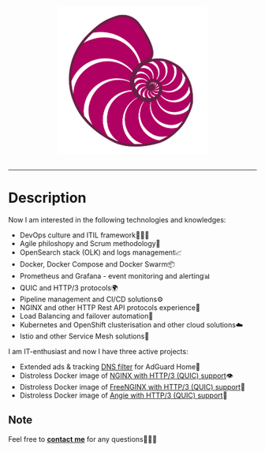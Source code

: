 <center><img align="center" alt="ammnt's logo" src="https://raw.githubusercontent.com/ammnt/ammnt/main/ammnt_logo.png" /></center><br>


***

# Description

Now I am interested in the following technologies and knowledges:
- DevOps culture and ITIL framework👨🏻‍💻
- Agile philoshopy and Scrum methodology💼
- OpenSearch stack (OLK) and logs management📈
- Docker, Docker Compose and Docker Swarm📦
- Prometheus and Grafana - event monitoring and alerting📊
- QUIC and HTTP/3 protocols🌍
- Pipeline management and CI/CD solutions⚙️
- NGINX and other HTTP Rest API protocols experience📡
- Load Balancing and failover automation🧱
- Kubernetes and OpenShift clusterisation and other cloud solutions☁️
- Istio and other Service Mesh solutions🤯

I am IT-enthusiast and now I have three active projects:
- Extended ads & tracking <a href="https://github.com/ammnt/DeadEnd">DNS filter</a> for AdGuard Home🚧
- Distroless Docker image of <a href="https://github.com/ammnt/nginx">NGINX with HTTP/3 (QUIC) support</a>👁️
- Distroless Docker image of <a href="https://github.com/ammnt/freenginx">FreeNGINX with HTTP/3 (QUIC) support</a>👀
- Distroless Docker image of <a href="https://github.com/ammnt/angie">Angie with HTTP/3 (QUIC) support</a>🪽


## Note

Feel free to <b><a href="mailto:admin@msftcnsi.com">contact me</a></b> for any questions🙋🏻‍♂️
